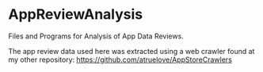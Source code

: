 # AppReviewAnalysis
Files and Programs for Analysis of App Data Reviews.

The app review data used here was extracted using a web crawler found at my other repository:
https://github.com/atruelove/AppStoreCrawlers
